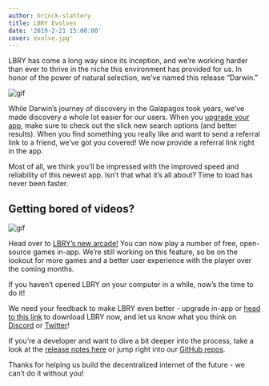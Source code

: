 ```yaml
---
author: brinck-slattery
title: LBRY Evolves
date: '2019-2-21 15:00:00'
cover: evolve.jpg'
---
```

LBRY has come a long way since its inception, and we’re working harder than ever to thrive in the niche this environment has provided for us. In honor of the power of natural selection, we’ve named this release “Darwin.”

![gif](https://spee.ch/@lbry:3f/darwin-029.gif)

While Darwin’s journey of discovery in the Galapagos took years, we’ve made discovery a whole lot easier for our users. When you [upgrade your app](https://lbry.io/get), make sure to check out the slick new search options (and better results). When you find something you really like and want to send a referral link to a friend, we’ve got you covered! We now provide a referral link right in the app.

Most of all, we think you’ll be impressed with the improved speed and reliability of this newest app. Isn’t that what it’s all about? Time to load has never been faster.

## Getting bored of videos?

![gif](https://spee.ch/@lbry:3f/invites-and-games.gif)

Head over to [LBRY’s new arcade!](https://open.lbry.io/%40OpenSourceGames) You can now play a number of free, open-source games in-app. We’re still working on this feature, so be on the lookout for more games and a better user experience with the player over the coming months.

If you haven’t opened LBRY on your computer in a while, now’s the time to do it! 

We need your feedback to make LBRY even better - upgrade in-app or [head to this link](https://lbry.io/get) to download LBRY now, and let us know what you think on [Discord](https://chat.lbry.io) or [Twitter](https://www.twitter.com/lbryio)! 

If you’re a developer and want to dive a bit deeper into the process, take a look at the [release notes here](https://github.com/lbryio/lbry-desktop/releases/tag/v0.29.0) or jump right into our [GitHub repos](https://github.com/lbryio/).

Thanks for helping us build the decentralized internet of the future - we can’t do it without you!
